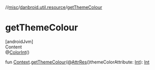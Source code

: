 //[misc](../index.md)/[danbroid.util.resource](index.md)/[getThemeColour](get-theme-colour.md)



# getThemeColour  
[androidJvm]  
Content  
@[ColorInt](https://developer.android.com/reference/kotlin/androidx/annotation/ColorInt.html)()  
  
fun [Context](https://developer.android.com/reference/kotlin/android/content/Context.html).[getThemeColour](get-theme-colour.md)(@[AttrRes](https://developer.android.com/reference/kotlin/androidx/annotation/AttrRes.html)()themeColorAttribute: [Int](https://kotlinlang.org/api/latest/jvm/stdlib/kotlin/-int/index.html)): [Int](https://kotlinlang.org/api/latest/jvm/stdlib/kotlin/-int/index.html)  



